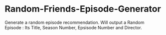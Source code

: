 # Random-Friends-Episode-Generator
Generate a random episode recommendation.
Will output a Random Episode : Its Title, Season Number, Epsisode Number and Director.
